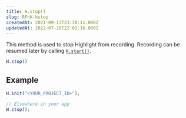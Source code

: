 ```yaml
---
title: H.stop()
slug: RFnK-hstop
createdAt: 2021-09-13T23:30:11.000Z
updatedAt: 2022-07-28T22:02:16.000Z
---
```


This method is used to stop Highlight from recording. Recording can be resumed later by calling [`H.start()`](/api/h-start).

```typescript
H.stop()
```

## Example

```typescript
H.init("<YOUR_PROJECT_ID>");

// Elsewhere in your app
H.stop();
```

